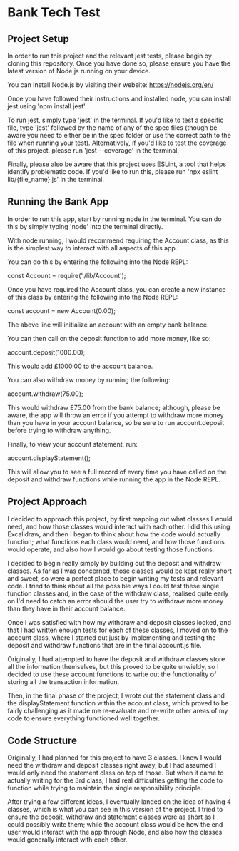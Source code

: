 # Bank Tech Test

## Project Setup
In order to run this project and the relevant jest tests, please begin by cloning this repository. 
Once you have done so, please ensure you have the latest version of Node.js running on your device.

You can install Node.js by visiting their website: https://nodejs.org/en/

Once you have followed their instructions and installed node, you can install jest using 'npm install jest'.

To run jest, simply type 'jest' in the terminal.
If you'd like to test a specific file, type 'jest' followed by the name of any of the spec files (though be aware you need to either be in the spec 
folder or use the correct path to the file when running your test).
Alternatively, if you'd like to test the coverage of this project, please run 'jest --coverage' in the terminal.

Finally, please also be aware that this project uses ESLint, a tool that helps identify problematic code.
If you'd like to run this, please run 'npx eslint lib/{file_name}.js' in the terminal.

## Running the Bank App

In order to run this app, start by running node in the terminal. You can do this by simply typing 'node' into the terminal directly.

With node running, I would recommend requiring the Account class, as this is the simplest way to interact with all aspects of this app.

You can do this by entering the following into the Node REPL:

const Account = require('./lib/Account');

Once you have required the Account class, you can create a new instance of this class by entering the following into the Node REPL:

const account = new Account(0.00);

The above line will initialize an account with an empty bank balance.

You can then call on the deposit function to add more money, like so:

account.deposit(1000.00);

This would add £1000.00 to the account balance.

You can also withdraw money by running the following:

account.withdraw(75.00);

This would withdraw £75.00 from the bank balance; although, please be aware, the app will throw an error if you attempt to withdraw more money
than you have in your account balance, so be sure to run account.deposit before trying to withdraw anything.

Finally, to view your account statement, run:

account.displayStatement();

This will allow you to see a full record of every time you have called on the deposit and withdraw functions while running the app in the Node REPL.

## Project Approach
I decided to approach this project, by first mapping out what classes I would need, and how those classes would interact with each other.
I did this using Excalidraw, and then I began to think about how the code would actually function; what functions each class would need, and how
those functions would operate, and also how I would go about testing those functions.

I decided to begin really simply by building out the deposit and withdraw classes. As far as I was concerned, those classes would be kept really short and
sweet, so were a perfect place to begin writing my tests and relevant code. I tried to think about all the possible ways I could test these single
function classes and, in the case of the withdraw class, realised quite early on I'd need to catch an error should the user try to withdraw more money
than they have in their account balance.

Once I was satisfied with how my withdraw and deposit classes looked, and that I had written enough tests for each of these classes, I moved on to
the account class, where I started out just by implementing and testing the deposit and withdraw functions that are in the final account.js file.

Originally, I had attempted to have the deposit and withdraw classes store all the information themselves, but this proved to be quite unwieldy,
so I decided to use these account functions to write out the functionality of storing all the transaction information.

Then, in the final phase of the project, I wrote out the statement class and the displayStatement function within the account class, which proved
to be fairly challenging as it made me re-evaluate and re-write other areas of my code to ensure everything functioned well together.

## Code Structure
Originally, I had planned for this project to have 3 classes. I knew I would need the withdraw and deposit classes right away, but I had assumed I
would only need the statement class on top of those. But when it came to actually writing for the 3rd class, I had real difficulties getting the 
code to function while trying to maintain the single responsibility principle.

After trying a few different ideas, I eventually landed on the idea of having 4 classes, which is what you can see in this version of the project.
I tried to ensure the deposit, withdraw and statement classes were as short as I could possibly write them; while the account class would be how the 
end user would interact with the app through Node, and also how the classes would generally interact with each other.


